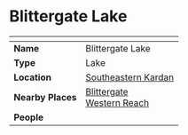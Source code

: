 # Blittergate Lake

| []() | |
| --- | --- |
| **Name** | Blittergate Lake |
| **Type** | Lake |
| **Location** | [Southeastern Kardan](../../regions/southeastern-kardan.md) |
| **Nearby Places** | [Blittergate](../../settlements/towns/blittergate.md)<br>[Western Reach](../../roads/western-reach.md) |
| **People** | |
